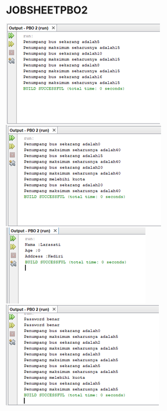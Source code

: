 # JOBSHEETPBO2
![AltText](https://github.com/Larasati11/JOBSHEETPBO2/blob/master/PBO2Lat1.png)
![AltText](https://github.com/Larasati11/JOBSHEETPBO2/blob/master/PBO2Lat2.png)
![AltText](https://github.com/Larasati11/JOBSHEETPBO2/blob/master/PBO2Lat3.png)
![AltText](https://github.com/Larasati11/JOBSHEETPBO2/blob/master/PBO2Lat4.png)
